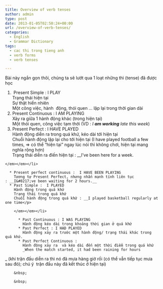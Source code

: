 ```yaml
---
title: Overview of verb tenses
author: admin
type: post
date: 2013-01-05T02:50:24+00:00
url: /overview-of-verb-tenses/
categories:
  - English
  - Grammar Dictionary
tags:
  - cac thi trong tieng anh
  - verb forms
  - verb tenses

---
```

Bài này ngắn gọn thôi, chúng ta sẽ lướt qua 1 loạt những thì (tense) đã được học

  1.  Present Simple : I PLAY  
    Trạng thái hiện tại  
    Sự thật hiển nhiên  
    Một công việc, hành  động, thói quen &#8230; lặp lại trong thời gian dài
  2. Present Continuous : I AM PLAYING  
    Xảy ra giữa 1 hành động khác (trong hiện tại)  
    Một thói quen, công việc tạm thời (VD : _I **am working** late this week_)
  3. Present Perfect : I HAVE PLAYED  
    Hành động diễn ra trong quá khứ, kéo dài tới hiện tại  
    Chuỗi hành động lặp lại cho tới hiện tại (I have played football a few times, => có thể &#8220;hiện tại&#8221; ngay lúc nói thì không chơi, hiện tại mang nghĩa rộng hơn)  
    Trạng thái diễn ra điến hiện tại : __I&#8217;ve been here for a week.</p> 
    
    </em></em></li> 
    
      * Present perfect continuous :  I HAVE BEEN PLAYING  
        Tương tự Present Perfect, nhưng nhấn mạnh tính liên tục : __I&#8217;ve been waiting for 2 hours.__
      * Past Simple :  I PLAYED  
        Hành động trong quá khứ  
        Trạng thái trong quá khứ  
        Chuỗi hành động trong quá khứ : __I played basketball regularly at one time</p> 
        
        </em></em></li> 
        
          * Past Continuous : I WAS PLAYING  
            Hành động kéo dài trong khoảng thời gian ở quá khứ
          * Past Perfect : I HAD PLAYED  
            Hành động xảy ra trước một hành động/ trạng thái khác trong quá khứ.
          * Past Perfect Continuous :  
            Hành động xảy ra  và kéo dài đến một thời điểm trong quá khứ  
            _When the match started, it had been raining for hours  
_ (khi trận đấu diễn ra thì nó đã mưa hàng giờ rồi (có thể vẫn tiếp tục mưa sau đó); chú ý  trận đấu này đã kết thúc ở hiện tại)</ol> 
        
        &nbsp;
        
        &nbsp;

